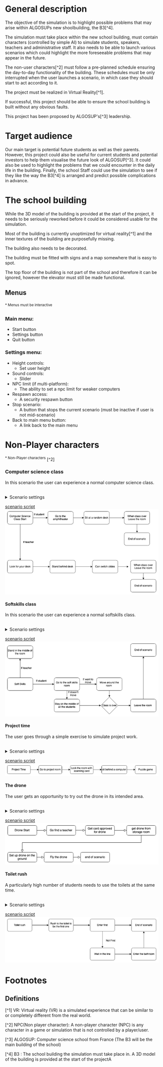 # General description

The objective of the simulation is to highlight possible problems that may arise within ALGOSUPs new shoolbuilding, the B3[^4].

The simulation must take place within the new school building, must contain characters (controlled by simple AI) to simulate students, speakers, teachers and administrative staff.
It also needs to be able to launch various scenarios which could highlight the more foreseeable problems that may appear in the future.

The non-user characters[^2] must follow a pre-planned schedule ensuring the day-to-day functionality of the building. These schedules must be only interrupted when the user launches a scenario, in which case they should start to act according to it.

The project must be realized in Virtual Reality[^1].

If successful, this project should be able to ensure the school building is built without any obvious faults.

This project has been proposed by ALGOSUP's[^3] leadership.

# Target audience
Our main target is  potential future students as well as their parents. However, this project could also be useful for current students and potential investors to help them visualise the future look of ALGOSUP[^3]. It could also be used to highlight the problems that we could encounter in the daily life in the building. Finally, the school Staff could use the simulation to see if they like the way the B3[^4] is arranged and predict possible complications in advance.

# The school building
While the 3D model of the building is provided at the start of the project, it needs to be seriously reworked before it could be considered usable for the simulation.

Most of the building is currently unoptimized for virtual reality[^1] and the inner textures of the building are purposefully missing.

The building also needs to be decorated.

The building must be fitted with signs and a map somewhere that is easy to spot.

The top floor of the building is not part of the school and therefore it can be ignored, however the elevator must still be made functional.

## Menus
<sup>* Menus must be interactive <sup>
<!-- Came back here to specify how menus are accessed, how it should look etc.. -->

### Main menu:
- Start button
- Settings button
- Quit button


### Settings menu:
- Height controls:
  - Set user height
- Sound controls:
  - Slider
- NPC limit (if multi-platform):
  - The ability to set a npc limit for weaker computers
- Respawn access:
  - A security respawn button
- Stop scenario:
  - A button that stops the current scenario (must be inactive if user is not mid-scenario)
- Back to main menu button:
  - A link back to the main menu


# Non-Player characters

<sup>* Non-Player characters</sup> [^2]

### **Computer science class**

In this scenario the user can experience a normal computer science class.

<br>

<details>
<summary>Scenario settings</summary>
None
</details>

<u>scenario script</u><br>
<img src="img/PNGS FUNCTIONAL/Computer science class_PL.png">

#### **Softskills class**

In this scenario the user can experience a normal softskills class.

<br>

<details>
<summary>Scenario settings</summary>
None
</details>


<u>scenario script</u><br>
<img src="img/PNGS FUNCTIONAL/Soft skills_PL.png">

#### **Project time**

The user goes through a simple exercise to simulate project work.

<br>

<details>
<summary>Scenario settings</summary>
None
</details>

<u>scenario script</u><br>
<img src="img/PNGS FUNCTIONAL/Project time_PL.png">


#### **The drone**

The user gets an opportunity to try out the drone in its intended area.

<br>

<details>
<summary>Scenario settings</summary>
None
</details>

<u>scenario script</u><br>
<img src="img/PNGS FUNCTIONAL/Drone_PL.png">

#### **Toilet rush**

A particularly high number of students needs to use the toilets at the same time.

<br>

<details>
<summary>Scenario settings</summary>

- Number of students
- The amount of time each student takes
</details>

<u>scenario script</u><br>
<img src="img/PNGS FUNCTIONAL/ToiletRush_PL.png">



# Footnotes

## Definitions

[^1] VR: Virtual reality (VR) is a simulated experience that can be similar to or completely different from the real world.

[^2] NPC(Non player character): A non-player character (NPC) is any character in a game or simulation that is not controlled by a player/user.

[^3] ALGOSUP: Computer science school from France (The B3 will be the main building of the school)

[^4] B3 : The school building the simulation must take place in. A 3D model of the building is provided at the start of the projectA






